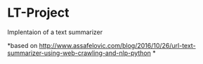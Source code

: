 # LT-Project
Implentaion of a text summarizer

*based on http://www.assafelovic.com/blog/2016/10/26/url-text-summarizer-using-web-crawling-and-nlp-python *
